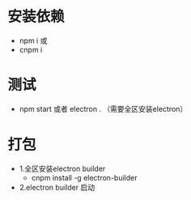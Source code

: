 # 安装依赖
- npm i
  或
- cnpm i

# 测试
- npm start 或者 electron . （需要全区安装electron）

# 打包
- 1.全区安装electron builder
  - cnpm install -g electron-builder
- 2.electron builder 启动
